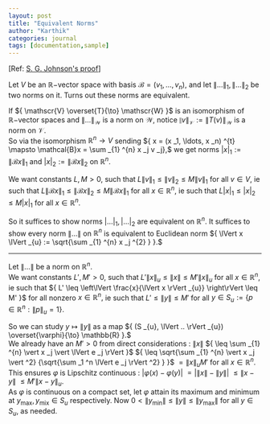 ```yaml
---
layout: post
title: "Equivalent Norms"
author: "Karthik"
categories: journal
tags: [documentation,sample]
---
```


[Ref: [S. G. Johnson's proof](https://math.mit.edu/~stevenj/18.335/norm-equivalence.pdf)] 

Let ${ V }$ be an ${ \mathbb{R}- }$vector space with basis ${ \mathcal{B} = (v _1, \ldots, v _n) },$ and let ${ \lVert \ldots \rVert _{1}, \lVert \ldots \rVert _{2} }$ be two norms on it. Turns out these norms are equivalent. 

If ${ \mathscr{V} \overset{T}{\to} \mathscr{W} }$ is an isomorphism of ${\mathbb{R}-}$vector spaces and ${ \lVert \ldots \rVert _{\mathscr{W}} }$ is a norm on ${ \mathscr{W} },$ notice ${ \lVert v \rVert _{\mathscr{V}} := \lVert T(v) \rVert _{\mathscr{W}} }$ is a norm on ${ \mathscr{V} }.$   
So via the isomorphism ${ \mathbb{R} ^n \to V }$ sending ${ x = (x _1, \ldots, x _n) ^{t} \mapsto \mathcal{B}x = \sum _{1} ^{n} x _j v _j},$ we get norms ${ \vert x \vert _{1} := \lVert \mathcal{B} x \rVert _{1} }$ and ${ \vert x \vert _{2} := \lVert \mathcal{B}x \rVert _{2} }$ on ${ \mathbb{R} ^n }.$ 

We want constants ${ L, M \gt 0 , }$ such that ${ L \lVert v \rVert _{1} \leq \lVert v \rVert _{2} \leq M \lVert v \rVert _{1} }$ for all ${ v \in V  },$ ie such that ${ L \lVert \mathcal{B}x \rVert _{1} \leq \lVert \mathcal{B}x \rVert _{2} \leq M \lVert \mathcal{B}x \rVert _{1} }$ for all ${ x \in \mathbb{R} ^n },$ ie such that ${ L \vert x \vert _{1} \leq \vert x \vert _{2} \leq M \vert x \vert _{1} }$ for all ${ x \in \mathbb{R} ^n }.$
   
So it suffices to show norms ${ \vert \ldots \vert _{1}, \vert \ldots \vert _{2} }$ are equivalent on ${ \mathbb{R} ^n }.$ It suffices to show every norm ${ \lVert \ldots \rVert }$ on ${ \mathbb{R} ^n }$ is equivalent to Euclidean norm ${ \lVert x \lVert _{u} := \sqrt{\sum _{1} ^{n} x _j ^{2} } }.$   

---

Let ${ \lVert \ldots \rVert }$ be a norm on ${ \mathbb{R} ^n }.$   
We want constants ${ L', M' \gt 0, }$ such that ${ L'  \lVert x \rVert _{u} \leq \lVert x \rVert \leq M' \lVert x \rVert _{u} }$ for all ${ x \in \mathbb{R} ^n },$ ie such that ${ L' \leq \left\lVert \frac{x}{\lVert x \rVert _{u}} \right\rVert \leq M' }$ for all nonzero ${ x \in \mathbb{R} ^n },$ ie such that ${ L' \leq \lVert y \rVert \leq M' }$ for all ${ y \in S _{u} := \lbrace p \in \mathbb{R} ^n : \lVert p \rVert _{u} = 1 \rbrace.  }$ 

So we can study ${ y \mapsto \lVert y \rVert }$ as a map  ${ (S _{u}, \lVert .. \rVert _{u}) \overset{\varphi}{\to} \mathbb{R} }.$   
We already have an ${ M' \gt 0 }$ from direct considerations : ${ \lVert x \rVert }$ ${ \leq \sum _{1} ^{n} \vert x _j \vert \lVert e _j \rVert }$ ${ \leq \sqrt{\sum _{1} ^{n} \vert x _j \vert ^2}  {\sqrt{\sum _1 ^n \lVert e _j \rVert ^2} } }$ ${ = \lVert x \rVert _{u} M' }$ for all ${ x \in \mathbb{R} ^n }.$   
This ensures ${ \varphi }$ is Lipschitz  continuous : ${ \vert \varphi(x) - \varphi(y) \vert }$ ${ = \vert \lVert x \rVert - \lVert y \rVert \vert }$ ${ \leq \lVert x - y \rVert }$ ${ \leq M' \lVert x - y \rVert _{u} .}$   
As ${ \varphi }$ is continuous on a compact set, let ${ \varphi }$ attain its maximum and minimum at ${ y _{\text{max}} , y _{\text{mix}} \in S _{u} }$ respectively. Now ${ 0 \lt \lVert y _{\text{min}} \rVert \leq \lVert y \rVert  \leq \lVert y _{\text{max}} \rVert }$ for all ${ y \in S _{u} },$ as needed. 

